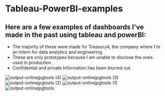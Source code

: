 # Tableau-PowerBI-examples

## Here are a few examples of dashboards I've made in the past using tableau and powerBI:

* The majority of these were made for Treasury4, the company where I'm an intern for data analytics and engineering.
* These are only prototypes because I am unable to disclose the ones used in production.
* Confidential and private Information has been blurred out.

![output-onlinejpgtools (4)](https://user-images.githubusercontent.com/63217569/219307229-77300d88-6acf-4844-b44d-5c673a3bb33f.jpg)
![output-onlinejpgtools (3)](https://user-images.githubusercontent.com/63217569/219307237-c7d4f942-9e93-46fb-b656-71a785e8e047.jpg)
![output-onlinejpgtools (2)](https://user-images.githubusercontent.com/63217569/219307239-dee844ee-a487-48dc-99b5-b7bbb44d44fa.jpg)
![output-onlinejpgtools (1)](https://user-images.githubusercontent.com/63217569/219307244-7b9a06cb-62ab-400d-98d0-47446b25e96f.jpg)
![output-onlinejpgtools](https://user-images.githubusercontent.com/63217569/219307245-a0962996-1e8e-4983-a1ea-9145617a7357.jpg)
